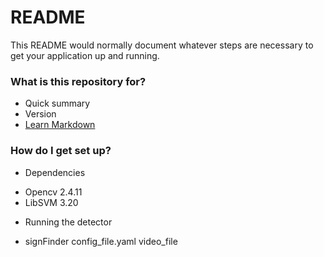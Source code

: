 # README #

This README would normally document whatever steps are necessary to get your application up and running.

### What is this repository for? ###

* Quick summary
* Version
* [Learn Markdown](https://bitbucket.org/tutorials/markdowndemo)

### How do I get set up? ###

* Dependencies
- Opencv 2.4.11
- LibSVM 3.20

* Running the detector
 - signFinder config_file.yaml video_file

 